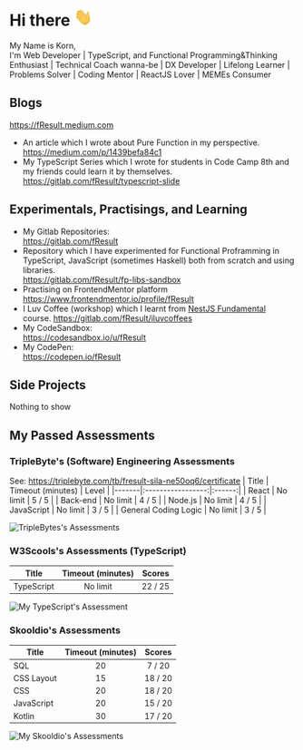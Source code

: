 # Hi there <img src="https://raw.githubusercontent.com/fResult/fResult/main/assets/wave.gif" height="32" width="32" alt="waved" />

My Name is Korn,  
I'm Web Developer | TypeScript, and Functional Programming&Thinking Enthusiast | Technical Coach wanna-be | DX Developer | Lifelong Learner | Problems Solver | Coding Mentor | ReactJS Lover | MEMEs Consumer

<!--
**fResult/fResult** is a ✨ _special_ ✨ repository because its `README.md` (this file) appears on your GitHub profile.

Here are some ideas to get you started:

- 🔭 I’m currently working on ...
- 🌱 I’m currently learning ...
- 👯 I’m looking to collaborate on ...
- 🤔 I’m looking for help with ...
- 💬 Ask me about ...
- 📫 How to reach me: ...
- 😄 Pronouns: ...
- ⚡ Fun fact: ...
-->

## Blogs
https://fResult.medium.com
- An article which I wrote about Pure Function in my perspective.  
    https://medium.com/p/1439befa84c1
- My TypeScript Series which I wrote for students in Code Camp 8th and my friends could learn it by themselves.
    https://gitlab.com/fResult/typescript-slide


## Experimentals, Practisings, and Learning
- My Gitlab Repositories:  
    https://gitlab.com/fResult
- Repository which I have experimented for Functional Proframming in TypeScript, JavaScript (sometimes Haskell) both from scratch and using libraries.  
    https://gitlab.com/fResult/fp-libs-sandbox
- Practising on FrontendMentor platform  
    https://www.frontendmentor.io/profile/fResult
- I Luv Coffee (workshop) which I learnt from [NestJS Fundamental](https://learn.nestjs.com/p/fundamentals) course.
    https://gitlab.com/fResult/iluvcoffees
- My CodeSandbox:  
    https://codesandbox.io/u/fResult
- My CodePen:  
    https://codepen.io/fResult


## Side Projects
Nothing to show

## My Passed Assessments
### TripleByte's (Software) Engineering Assessments
See: <a target="_blank" rel="noreferrer" href="https://triplebyte.com/tb/fresult-sila-ne50oq6/certificate">https://triplebyte.com/tb/fresult-sila-ne50oq6/certificate</a>
| Title | Timeout (minutes) | Level |
|-------|:-----------------:|:------:|
| React | No limit | 5 / 5 |
| Back-end | No limit | 4 / 5 |
| Node.js | No limit | 4 / 5 |
| JavaScript | No limit | 3 / 5 |
| General Coding Logic | No limit | 3 / 5 |

![TripleBytes's Assessments](https://user-images.githubusercontent.com/19329932/218327066-92c4721d-f175-4aff-8aad-3f26232f4465.png)


### W3Scools's Assessments (TypeScript)
| Title | Timeout (minutes) | Scores |
|-------|:-----------------:|:------:|
| TypeScript | No limit | 22 / 25 |

![My TypeScript's Assessment](https://user-images.githubusercontent.com/19329932/218326428-54cbc9c4-8d27-4bfc-b516-558c0372e0ef.png)


### Skooldio's Assessments
| Title | Timeout (minutes) | Scores |
|-------|:-----------------:|:------:|
| SQL | 20 | 7 / 20 |
| CSS Layout | 15 | 18 / 20 |
| CSS | 20 | 18 / 20 |
| JavaScript | 20 | 15 / 20 |
| Kotlin | 30 | 17 / 20 |

![My Skooldio's Assessments](https://user-images.githubusercontent.com/19329932/218326146-cd3a0ac3-6d53-431c-a4b9-abd8da11ef9b.png)


